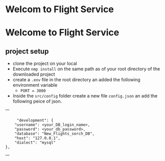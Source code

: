 # Welcom to Flight Service

# Welcome to Flight Service

## project setup

- clone the project on your local
- Execute `nmp install` on the same path as of your root directory of the downloaded project
- create a `.env` file in the root directory an added the following environment variable
  - `PORT = 3000`
- Inside the `src/config` folder create a new file `config.json` an add the following peice of json.

'''

         "development": {
        "username": <your_DB_login_name>,
        "password": <your_db_password>,
        "database": "New_Flights_serch_DB",
        "host": "127.0.0.1",
        "dialect": "mysql"
    },

'''
